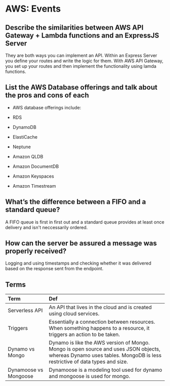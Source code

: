 # AWS: Events

## Describe the similarities between AWS API Gateway + Lambda functions and an ExpressJS Server

They are both ways you can implement an API. Within an Express Server you define your routes and write the logic for them. With AWS API Gateway, you set up your routes and then implement the functionality using lamda functions.

## List the AWS Database offerings and talk about the pros and cons of each

* AWS database offerings include:

* RDS

* DynamoDB

* ElastiCache

* Neptune

* Amazon QLDB

* Amazon DocumentDB

* Amazon Keyspaces

* Amazon Timestream

## What’s the difference between a FIFO and a standard queue?

A FIFO queue is first in first out and a standard queue provides at least once delivery and isn't neccessarily ordered.

## How can the server be assured a message was properly received?

 Logging and using timestamps and checking whether it was delivered based on the response sent from the endpoint.

## Terms

| Term                            | Def                   |
| :-------------                  |   :----------         |
| Serverless API|An API that lives in the cloud and is created using cloud services.|
|Triggers|Essentially a connection between resources. When something happens to a resource, it triggers an action to be taken.|
|Dynamo vs Mongo|Dynamo is like the AWS version of Mongo. Mongo is open source and uses JSON objects, whereas Dynamo uses tables. MongoDB is less restrictive of data types and size.|
|Dynamoose vs Mongoose| Dynamoose is a modeling tool used for dynamo and mongoose is used for mongo.|

